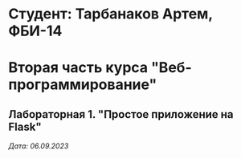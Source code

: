 # Студент: Тарбанаков Артем, ФБИ-14

# Вторая часть курса "Веб-программирование"

## Лабораторная 1. "Простое приложение на Flask"

*Дата: 06.09.2023*
